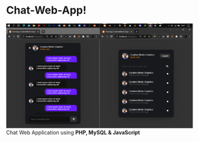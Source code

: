 # Chat-Web-App!

![](/Readme_img/Untitled.png)
<br />
Chat Web Application using **PHP, MySQL & JavaScript**
